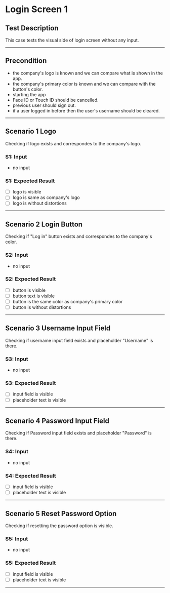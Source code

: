 # Login Screen 1

## Test Description

This case tests the visual side of login screen without any input.
 ***

## Precondition

* the company's logo is known and we can compare what is shown in the app.
* the company's primary color is known and we can compare with the button's color.
* starting the app
* Face ID or Touch ID should be cancelled.
* previous user should sign out.
* if a user logged in before then the user's username should be cleared.

***
## Scenario 1 Logo

Checking if logo exists and correspondes to the company's logo.

### S1: Input

* no input

### S1: Expected Result

* [ ] logo is visible
* [ ] logo is same as company's logo
* [ ] logo is without distortions

***

## Scenario 2 Login Button

Checking if "Log in" button exists and correspondes to the company's color.

### S2: Input

* no input

### S2: Expected Result

* [ ] button is visible
* [ ] button text is visible
* [ ] button is the same color as company's primary color
* [ ] button is without distortions

***

## Scenario 3 Username Input Field

Checking if username input field exists and placeholder "Username" is there.

### S3: Input

* no input

### S3: Expected Result

* [ ] input field is visible
* [ ] placeholder text is visible

***

## Scenario 4 Password Input Field

Checking if Password input field exists and placeholder "Password" is there.

### S4: Input

* no input

### S4: Expected Result

* [ ] input field is visible
* [ ] placeholder text is visible

***
## Scenario 5 Reset Password Option

Checking if resetting the password option is visible.

### S5: Input

* no input

### S5: Expected Result

* [ ] input field is visible
* [ ] placeholder text is visible

***
